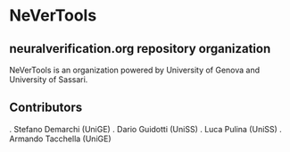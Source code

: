 # NeVerTools 
## neuralverification.org repository organization

NeVerTools is an organization powered by University of Genova and University of Sassari.

## Contributors
. Stefano Demarchi (UniGE)
. Dario Guidotti (UniSS)
. Luca Pulina (UniSS)
. Armando Tacchella (UniGE)
